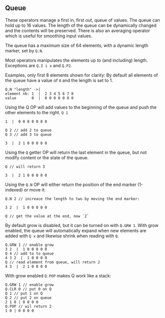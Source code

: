 ## Queue
These operators manage a first in, first out, queue of values. The queue can 
hold up to 16 values. The length of the queue can be dynamically changed and 
the contents will be preserved. There is also an averaging operator which is 
useful for smoothing input values.

The queue has a maximum size of 64 elements, with a dynamic length marker,
set by `Q.N`.

Most operators manipulates the elements up to (and including) length. Exceptions are `Q.I i x` and `Q.P2`.

Examples, only first 8 elements shown for clarity:
By default all elements of the queue have a value of `0` and the length is set to 1.
```
Q.N "length" ->| 
element nb: 1  |  2 3 4 5 6 7 8 
value       0  |  0 0 0 0 0 0 0
```

Using the Q OP will add values to the beginning of the queue and push the other elements to the right.
`Q 1`
```
1  |  0 0 0 0 0 0 0

Q 2 // add 2 to queue
Q 3 // add 3 to queue

3  |  2 1 0 0 0 0 0
```

Using the `Q` getter OP will return the last element in the queue, but not modify content or the state of the queue.

```
Q // will return 3

3  |  2 1 0 0 0 0 0
```

Using the `Q.N` OP will either return the position of the end marker (1-indexed) or move it:

```
Q.N 2 // increace the length to two by moving the end marker:

3 2  |  1 0 0 0 0 0

Q // get the value at the end, now `2`
```

By default grow is disabled, but it can be turned on with `Q.GRW 1`. With grow enabled, the queue will automatically expand when new elements are added with `Q x` and likewise shrink when reading with `Q`.

```
Q.GRW 1 // enable grow
3 2  |  1 0 0 0 0 0
Q 4 // add to to queue
4 3 2  |  1 0 0 0 0
Q // read element from queue, will return 2
4 3  |  2 1 0 0 0 0
```

With grow enabled `Q.POP` makes Q work like a stack:

```
Q.GRW 1 // enable grow
Q.CLR 0 // put 0 on Q
Q 1 // put 1 on Q
Q 2 // put 2 on queue
2 1 0 | 0 0 0 0
Q.POP // wil return 2
1 0 | 0 0 0 0
```

